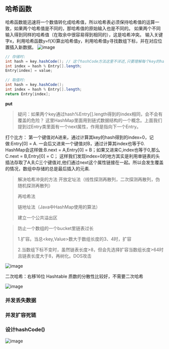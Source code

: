 ## 哈希函数
哈希函数能迅速将一个数值转化成哈希值，所以哈希表必须保持哈希值的运算一致，如果两个哈希值是不同的，那哈希值的原始输入也是不同的。 
如果两个不同输入得到同样的哈希值（在取余中很容易得到相同的），这是哈希冲突。 
输入关键字x，利用哈希函数y=f(X)算出哈希值y，利用哈希值y寻找数组下标，并在对应位置插入新数据。 
![image](https://user-images.githubusercontent.com/113034973/227087257-6ef80a92-2129-4397-be07-2c645919de7c.png)
```java
// 存储时:
int hash = key.hashCode(); // 这个hashCode方法这里不详述,只要理解每个key的hash是一个固定的int值
int index = hash % Entry[].length;
Entry[index] = value;
 
// 取值时:
int hash = key.hashCode();
int index = hash % Entry[].length;
return Entry[index];
``` 
 
 
**put** 
>疑问：如果两个key通过hash%Entry[].length得到的index相同，会不会有覆盖的危险？
这里HashMap里面用到链式数据结构的一个概念。上面我们提到过Entry类里面有一个next属性，作用是指向下一个Entry。

打个比方： 第一个键值对A进来，通过计算其key的hash得到的index=0，记做:Entry[0] = A. 一会后又进来一个键值对B，通过计算其index也等于0. 
HashMap会这样做:B.next = A,Entry[0] = B；如果又进来C,index也等于0,那么C.next = B,Entry[0] = C； 
这样我们发现index=0的地方其实是利用单链表的头插法存取了A,B,C三个键值对,他们通过next这个属性链接在一起。所以会发生覆盖的情况，数组中存储的总是最后插入的元素. 
 
 >解决哈希冲突的方法 
 >开放定址法（线性探测再散列，二次探测再散列，伪随机探测再散列）
 >
 >再哈希法
 >
 >链地址法（Java中HashMap使用的算法）
 >
 >建立一个公共溢出区
 
 >防止一个数组的一个bucket里链表过长
 >
 >1.扩容。当总<key,Value>数大于数组长度的3、4时，扩容
 >
 >2.当数组下标不变时，虽然链表长度>8，但会先选择扩容当数组长度>64时且链表长度大于8，再树化。DOS攻击 
  
  ![image](https://user-images.githubusercontent.com/113034973/227101328-c39988f8-f9b8-44d7-8ce1-5a29b4b22fc9.png)
  
 二次哈希：右移16位 
Hashtable 质数的分散性比较好，不需要二次哈希 
 
  
  ![image](https://user-images.githubusercontent.com/113034973/227282562-b0f38e06-9873-45bf-97f7-8b3386170e24.png)
 
 ### 并发丢失数据
  
 ### 并发扩容死链 
  
 ### 设计hashCode()
 ![image](https://user-images.githubusercontent.com/113034973/227290421-5914982c-ef4b-4ec9-b0d8-df0e920d7ff5.png)


  
  
